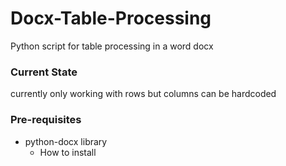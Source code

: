 # Docx-Table-Processing
Python script for table processing in a word docx 

### Current State
currently only working with rows but columns can be hardcoded

### Pre-requisites
- python-docx library
    - How to install
